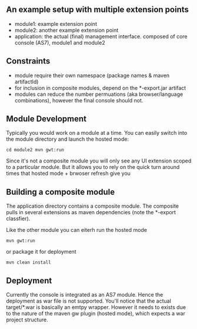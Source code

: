 
An example setup with multiple extension points
-----------------------------------------------

- module1: example extension point
- module2: another example extension point
- application: the actual (final) management interface. composed of core console (AS7), module1 and module2


Constraints
-----------

- module require their own namespace (package names & maven artifactId)
- for inclusion in composite modules, depend on the *-export.jar artifact
- modules can reduce the number permuations (aka browser/language combinations),
  however the final console should not.


Module Development
------------------

Typically you would work on a module at a time.
You can easily switch into the module directory and launch the hosted mode:

`cd module2
mvn gwt:run`


Since it's not a composite module you will only see any UI extension scoped to a particular module.
But it allows you to rely on the quick turn around times that hosted mode + brwoser refresh give you


Building a composite module
---------------------------

The application directory contains a composite module.
The composite pulls in several extensions as maven dependencies (note the *-export classfier).

Like the other module you can eiterh run the hosted mode

`mvn gwt:run`

or package it for deployment

`mvn clean install`

Deployment
----------

Currently the console is integrated as an AS7 module. Hence the deployment as war file is not supported.
You'll notice that the actual target/*.war is basically an emtpy wrapper.  However it needs to exists due to the nature
of the maven gw plugin (hosted mode), which expects a war project structure.















